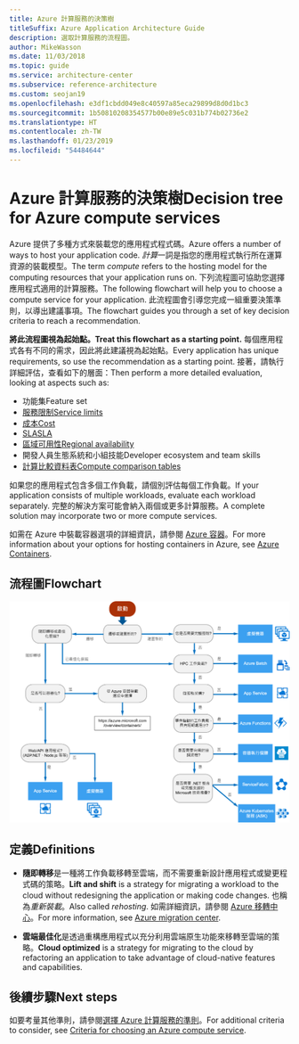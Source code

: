```yaml
---
title: Azure 計算服務的決策樹
titleSuffix: Azure Application Architecture Guide
description: 選取計算服務的流程圖。
author: MikeWasson
ms.date: 11/03/2018
ms.topic: guide
ms.service: architecture-center
ms.subservice: reference-architecture
ms.custom: seojan19
ms.openlocfilehash: e3df1cbdd049e8c40597a85eca29899d8d0d1bc3
ms.sourcegitcommit: 1b50810208354577b00e89e5c031b774b02736e2
ms.translationtype: HT
ms.contentlocale: zh-TW
ms.lasthandoff: 01/23/2019
ms.locfileid: "54484644"
---
```

# <a name="decision-tree-for-azure-compute-services"></a><span data-ttu-id="58f29-103">Azure 計算服務的決策樹</span><span class="sxs-lookup"><span data-stu-id="58f29-103">Decision tree for Azure compute services</span></span>

<span data-ttu-id="58f29-104">Azure 提供了多種方式來裝載您的應用程式程式碼。</span><span class="sxs-lookup"><span data-stu-id="58f29-104">Azure offers a number of ways to host your application code.</span></span> <span data-ttu-id="58f29-105">*計算*一詞是指您的應用程式執行所在運算資源的裝載模型。</span><span class="sxs-lookup"><span data-stu-id="58f29-105">The term *compute* refers to the hosting model for the computing resources that your application runs on.</span></span> <span data-ttu-id="58f29-106">下列流程圖可協助您選擇應用程式適用的計算服務。</span><span class="sxs-lookup"><span data-stu-id="58f29-106">The following flowchart will help you to choose a compute service for your application.</span></span> <span data-ttu-id="58f29-107">此流程圖會引導您完成一組重要決策準則，以導出建議事項。</span><span class="sxs-lookup"><span data-stu-id="58f29-107">The flowchart guides you through a set of key decision criteria to reach a recommendation.</span></span>

<span data-ttu-id="58f29-108">**將此流程圖視為起始點。**</span><span class="sxs-lookup"><span data-stu-id="58f29-108">**Treat this flowchart as a starting point.**</span></span> <span data-ttu-id="58f29-109">每個應用程式各有不同的需求，因此將此建議視為起始點。</span><span class="sxs-lookup"><span data-stu-id="58f29-109">Every application has unique requirements, so use the recommendation as a starting point.</span></span> <span data-ttu-id="58f29-110">接著，請執行詳細評估，查看如下的層面：</span><span class="sxs-lookup"><span data-stu-id="58f29-110">Then perform a more detailed evaluation, looking at aspects such as:</span></span>

- <span data-ttu-id="58f29-111">功能集</span><span class="sxs-lookup"><span data-stu-id="58f29-111">Feature set</span></span>
- [<span data-ttu-id="58f29-112">服務限制</span><span class="sxs-lookup"><span data-stu-id="58f29-112">Service limits</span></span>](/azure/azure-subscription-service-limits)
- [<span data-ttu-id="58f29-113">成本</span><span class="sxs-lookup"><span data-stu-id="58f29-113">Cost</span></span>](https://azure.microsoft.com/pricing/)
- [<span data-ttu-id="58f29-114">SLA</span><span class="sxs-lookup"><span data-stu-id="58f29-114">SLA</span></span>](https://azure.microsoft.com/support/legal/sla/)
- [<span data-ttu-id="58f29-115">區域可用性</span><span class="sxs-lookup"><span data-stu-id="58f29-115">Regional availability</span></span>](https://azure.microsoft.com/global-infrastructure/services/)
- <span data-ttu-id="58f29-116">開發人員生態系統和小組技能</span><span class="sxs-lookup"><span data-stu-id="58f29-116">Developer ecosystem and team skills</span></span>
- [<span data-ttu-id="58f29-117">計算比較資料表</span><span class="sxs-lookup"><span data-stu-id="58f29-117">Compute comparison tables</span></span>](./compute-comparison.md)

<span data-ttu-id="58f29-118">如果您的應用程式包含多個工作負載，請個別評估每個工作負載。</span><span class="sxs-lookup"><span data-stu-id="58f29-118">If your application consists of multiple workloads, evaluate each workload separately.</span></span> <span data-ttu-id="58f29-119">完整的解決方案可能會納入兩個或更多計算服務。</span><span class="sxs-lookup"><span data-stu-id="58f29-119">A complete solution may incorporate two or more compute services.</span></span>

<span data-ttu-id="58f29-120">如需在 Azure 中裝載容器選項的詳細資訊，請參閱 [Azure 容器](https://azure.microsoft.com/overview/containers/)。</span><span class="sxs-lookup"><span data-stu-id="58f29-120">For more information about your options for hosting containers in Azure, see [Azure Containers](https://azure.microsoft.com/overview/containers/).</span></span>

## <a name="flowchart"></a><span data-ttu-id="58f29-121">流程圖</span><span class="sxs-lookup"><span data-stu-id="58f29-121">Flowchart</span></span>

![Azure 計算服務的決策樹](../images/compute-decision-tree.svg)

## <a name="definitions"></a><span data-ttu-id="58f29-123">定義</span><span class="sxs-lookup"><span data-stu-id="58f29-123">Definitions</span></span>

- <span data-ttu-id="58f29-124">**隨即轉移**是一種將工作負載移轉至雲端，而不需要重新設計應用程式或變更程式碼的策略。</span><span class="sxs-lookup"><span data-stu-id="58f29-124">**Lift and shift** is a strategy for migrating a workload to the cloud without redesigning the application or making code changes.</span></span> <span data-ttu-id="58f29-125">也稱為*重新裝載*。</span><span class="sxs-lookup"><span data-stu-id="58f29-125">Also called *rehosting*.</span></span> <span data-ttu-id="58f29-126">如需詳細資訊，請參閱 [Azure 移轉中心](https://azure.microsoft.com/migration/)。</span><span class="sxs-lookup"><span data-stu-id="58f29-126">For more information, see [Azure migration center](https://azure.microsoft.com/migration/).</span></span>

- <span data-ttu-id="58f29-127">**雲端最佳化**是透過重構應用程式以充分利用雲端原生功能來移轉至雲端的策略。</span><span class="sxs-lookup"><span data-stu-id="58f29-127">**Cloud optimized** is a strategy for migrating to the cloud by refactoring an application to take advantage of cloud-native features and capabilities.</span></span>

## <a name="next-steps"></a><span data-ttu-id="58f29-128">後續步驟</span><span class="sxs-lookup"><span data-stu-id="58f29-128">Next steps</span></span>

<span data-ttu-id="58f29-129">如要考量其他準則，請參閱[選擇 Azure 計算服務的準則](./compute-comparison.md)。</span><span class="sxs-lookup"><span data-stu-id="58f29-129">For additional criteria to consider, see [Criteria for choosing an Azure compute service](./compute-comparison.md).</span></span>
